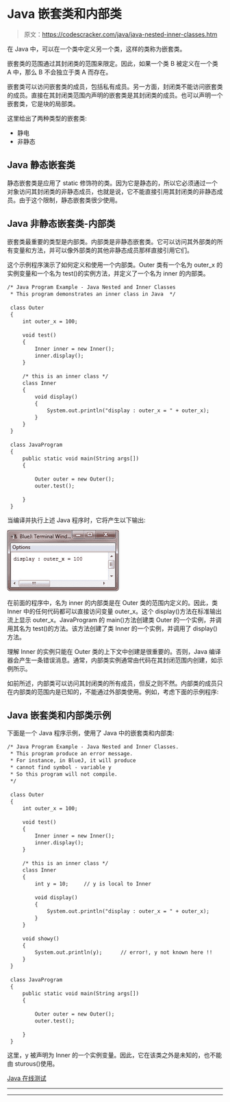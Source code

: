 # Java 嵌套类和内部类

> 原文：<https://codescracker.com/java/java-nested-inner-classes.htm>

在 Java 中，可以在一个类中定义另一个类，这样的类称为嵌套类。

嵌套类的范围通过其封闭类的范围来限定。因此，如果一个类 B 被定义在一个类 A 中，那么 B 不会独立于类 A 而存在。

嵌套类可以访问嵌套类的成员，包括私有成员。另一方面，封闭类不能访问嵌套类的成员。直接在其封闭类范围内声明的嵌套类是其封闭类的成员。也可以声明一个嵌套类，它是块的局部类。

这里给出了两种类型的嵌套类:

*   静电
*   非静态

## Java 静态嵌套类

静态嵌套类是应用了 static 修饰符的类。因为它是静态的，所以它必须通过一个对象访问其封闭类的非静态成员，也就是说，它不能直接引用其封闭类的非静态成员。由于这个限制，静态嵌套类很少使用。

## Java 非静态嵌套类-内部类

嵌套类最重要的类型是内部类。内部类是非静态嵌套类。它可以访问其外部类的所有变量和方法，并可以像外部类的其他非静态成员那样直接引用它们。

这个示例程序演示了如何定义和使用一个内部类。Outer 类有一个名为 outer_x 的实例变量和一个名为 test()的实例方法，并定义了一个名为 inner 的内部类。

```
/* Java Program Example - Java Nested and Inner Classes
 * This program demonstrates an inner class in Java  */

 class Outer
 {
     int outer_x = 100;

     void test()
     {
         Inner inner = new Inner();
         inner.display();
     }

     /* this is an inner class */
     class Inner
     {
         void display()
         {
             System.out.println("display : outer_x = " + outer_x);
         }
     }
 }

 class JavaProgram
 {
     public static void main(String args[])
     {

         Outer outer = new Outer();
         outer.test();

     }
 }
```

当编译并执行上述 Java 程序时，它将产生以下输出:

![java nested and inner classes](img/2bbc918f625b209cd4edd56eea13a946.png)

在前面的程序中，名为 inner 的内部类是在 Outer 类的范围内定义的。因此，类 Inner 中的任何代码都可以直接访问变量 outer_x。这个 display()方法在标准输出流上显示 outer_x。JavaProgram 的 main()方法创建类 Outer 的一个实例，并调用其名为 test()的方法。该方法创建了类 Inner 的一个实例，并调用了 display()方法。

理解 Inner 的实例只能在 Outer 类的上下文中创建是很重要的。否则，Java 编译器会产生一条错误消息。通常，内部类实例通常由代码在其封闭范围内创建，如示例所示。

如前所述，内部类可以访问其封闭类的所有成员，但反之则不然。内部类的成员只在内部类的范围内是已知的，不能通过外部类使用。例如，考虑下面的示例程序:

## Java 嵌套类和内部类示例

下面是一个 Java 程序示例，使用了 Java 中的嵌套类和内部类:

```
/* Java Program Example - Java Nested and Inner Classes.
 * This program produce an error message.
 * For instance, in BlueJ, it will produce 
 * cannot find symbol - variable y
 * So this program will not compile. 
 */

 class Outer
 {
     int outer_x = 100;

     void test()
     {
         Inner inner = new Inner();
         inner.display();
     }

     /* this is an inner class */
     class Inner
     {
         int y = 10;     // y is local to Inner

         void display()
         {
             System.out.println("display : outer_x = " + outer_x);
         }
     }

     void showy()
     {
         System.out.println(y);      // error!, y not known here !!
     }
 }

 class JavaProgram
 {
     public static void main(String args[])
     {

         Outer outer = new Outer();
         outer.test();

     }
 }
```

这里，y 被声明为 Inner 的一个实例变量。因此，它在该类之外是未知的，也不能由 sturous()使用。

[Java 在线测试](/exam/showtest.php?subid=1)

* * *

* * *